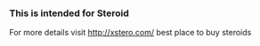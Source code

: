 ### This is intended for Steroid
For more details visit http://xstero.com/
best place to buy steroids



